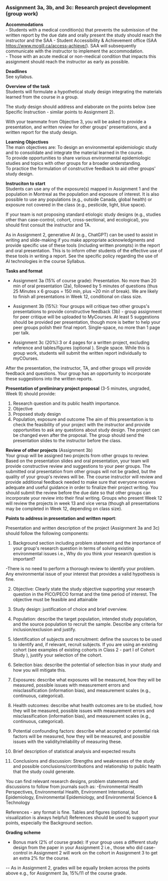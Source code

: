 ### Assignment 3a, 3b, and 3c: Research project development (group work)

**Accommodations**       
    -    Students with a medical condition(s) that prevents the submission of the written report by the due date and orally present the study should reach the instructor and the SAA - Student Accessibility & Achievement office (SAA https://www.mcgill.ca/access-achieve/). SAA will subsequently communicate with the instructor to implement the accommodation.    
    -    Those with an acute medical or non-medical condition that impacts this assignment should reach the instructor as early as possible.     

**Deadlines**   
See syllabus. 

    
**Overview of the task**   
Students will formulate a hypothetical study design integrating the materials learned from the course in a group.     

The study design should address and elaborate on the points below (see Specific Instruction - similar points to Assignment 2).      

With your teammate from Objective 3, you will be asked to provide a presentation, and written review for other groups' presentations, and a written report for the study design. 


**Learning Objectives**     
The main objectives are: 
    To design an environmental epidemiologic study and to consolidate and integrate the material learned in the course.   
    To provide opportunities to share various environmental epidemiologic studies and topics with other groups for a broader understanding.   
    To practice the formulation of constructive feedback to aid other groups' study design.   


**Instruciton to start**  
Students can use any of the exposure(s) mapped in Assignment 1 and the population in Montreal as the population and exposure of interest. It is also possible to use any populations (e.g., outside Canada, global health) or exposure not covered in the class (e.g., pesticide, light, blue space).       

If your team is not proposing standard etiologic study designs (e.g., studies other than case-control, cohort, cross-sectional, and ecological), you should first consult the instructor and TA.     

As in Assignment 2, generative AI (e.g., ChatGPT) can be used to assist in writing and slide-making if you make appropriate acknowledgments and provide specific use of these tools (including written prompts) in the report and oral presentation. This is to inform other students of the effective use of these tools in writing a report. See the specific policy regarding the use of AI technologies in the course Syllabus.     



**Tasks and format**   
  - Assignment 3a (15% of course grade): Presentation. No more than 20 min of oral presentation (2a), followed by 5 minutes of questions (thus 25 Minutes x 6 groups = 150 min,  plus ~20 min of break). We are likely to finish all presentations in Week 12, conditional on class size.   

  - Assignment 3b (15%): Your groups will critique two other groups's presentations to provide constructive feedback (3b) - group assignment for peer critique will be uploaded to MyCourses. At least 5 suggestions should be provided per presentation, though more is better to help your peer groups polish their final report. Single-space, no more than 1 page per talk.      

  - Assignment 3c (20%):3 or 4 pages for a written project, excluding reference and tables/figures (optional ). Single space. While this is group work, students will submit the written report individually to myCOurses.  

After the presentation, the instructor, TA, and other groups will provide feedback and questions. Your group has an opportunity to incorporate these suggestions into the written reports.   



**Presentation of preliminary project proposal** (3-5 minutes, ungraded, Week 9) should provide: 
  1. Research question and its public health importance.    
  2. Objective 
  3. Proposed study design
  3. Population, exposure and outcome 
   The aim of this presentation is to check the feasibility of your project with the instructor and provide opportunities to ask any questions about study design. The project can be changed even after the proposal.
   The group should send the presentation slides to the instructor before the class.


**Review of other projects** (Assignment 3b)   
Your group will be assigned two projects from other groups to review. Based on the presentation slides and oral presentation, your team  will provide constructive review and suggestions to your peer groups. The submitted oral presentation from other groups will not be graded, but the quality of your group's reviews  will be. The course instructor will review and provide additional feedback needed to make sure that everyone receives adequate and useful guidance in order to finalize their project writing. You should submit the review before the due date so that other groups can incorporate your review into their final writing. Groups who present Week 12 will review the projects in week 13 and vice versa (though all presentations may be completed in Week 12, depending on class size).    


**Points to address in presentation and written report**:   

Presentation and written description of the project (Assignment 3a and 3c) should follow the following components:

1. Background section including problem statement and the importance of your group's research question in terms of solving existing environmental issues i.e., Why do you think your research question is important?    

  -There is no need to perform a thorough review to identify your problem. Any environmental issue of your interest that provides a valid hypothesis is fine.   

2. Objective: Clearly state the study objective supporting your research question in the PICO/PECO format and the time period of interest. The objective must be feasible and attainable    

3. Study design: justification of choice and brief overview.    

4. Population: describe the target population, intended study population, and the source population to recruit the sample. Describe any criteria for inclusion/exclusion and justify.  

5. Identification of subjects and recruitment: define the sources to be used to identify and, if relevant, recruit subjects. If you are using an existing cohort (see examples of existing cohorts in Class 2 - part I of Cohort Study ), justify your selection of the cohort.  

6. Selection bias: describe the potential of selection bias in your study and how you will mitigate this.  

7. Exposures: describe what exposures will be measured, how they will be measured, possible issues with measurement errors and misclassification (information bias), and measurement scales (e.g., continuous, categorical).    

8. Health outcomes: describe what health outcomes are to be studied, how they will be measured, possible issues with measurement errors and misclassification (information bias), and measurement scales (e.g., continuous, categorical).    

9. Potential confounding factors: describe what accepted or potential risk factors will be measured, how they will be measured, and possible issues with the validity/reliability of measuring these. 

10. Brief description of statistical analysis and expected results

11. Conclusions and discussion: Strengths and weaknesses of the study and possible conclusions/contributions and relationship to public health that the study could generate.    

You can find relevant research designs, problem statements and discussions to follow from journals such as: -Environmental Health Perspectives, Environmental Health, Environment International, Epidemiology, Environmental Epidemiology, and Environmental Science & Technology

References - any format is fine.
Tables and figures (optional, but visualization is always helpful)
References should be used to support your points, especially the Background section.  


**Grading scheme**    
- Bonus mark (2% of course grade): If your group uses a different study design from the paper in your Assignment 2 i.e., those who did case-control in Assignment 2 will work on the cohort in Assignment 3 to get an extra 2% for the course.  

-- As in Assignment 2, grades will be equally broken across the points above e.g., for Assignment 3a, 15%/11  of the course grade. 



